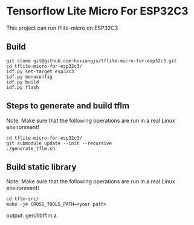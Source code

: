 # Tensorflow Lite Micro For ESP32C3
This project can run tflite-micro on ESP32C3

## Build
```shell
git clone git@github.com:huxiangjs/tflite-micro-for-esp32c3.git
cd tflite-micro-for-esp32c3/
idf.py set-target esp32c3
idf.py menuconfig
idf.py build
idf.py flash
```

## Steps to generate and build tflm
Note: Make sure that the following operations are run in a real Linux environment!
```shell
cd tflite-micro-for-esp32c3/
git submodule update --init --recursive
./generate_tflm.sh
```

## Build static library
Note: Make sure that the following operations are run in a real Linux environment!
```shell
cd tflm-src/
make -j4 CROSS_TOOLS_PATH=<your path>
```
output: gen/libtflm.a
